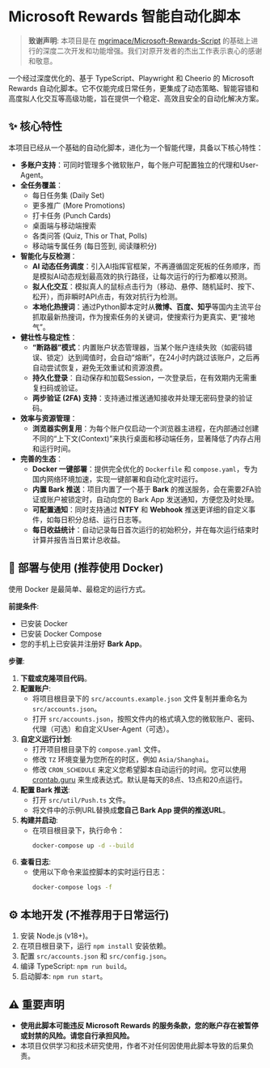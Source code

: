 # Microsoft Rewards 智能自动化脚本

> **致谢声明**: 本项目是在 [mgrimace/Microsoft-Rewards-Script](https://github.com/mgrimace/Microsoft-Rewards-Script) 的基础上进行的深度二次开发和功能增强。我们对原开发者的杰出工作表示衷心的感谢和敬意。

一个经过深度优化的、基于 TypeScript、Playwright 和 Cheerio 的 Microsoft Rewards 自动化脚本。它不仅能完成日常任务，更集成了动态策略、智能容错和高度拟人化交互等高级功能，旨在提供一个稳定、高效且安全的自动化解决方案。

## ✨ 核心特性

本项目已经从一个基础的自动化脚本，进化为一个智能代理，具备以下核心特性：

* **多账户支持**：可同时管理多个微软账户，每个账户可配置独立的代理和User-Agent。
* **全任务覆盖**：
    * 每日任务集 (Daily Set)
    * 更多推广 (More Promotions)
    * 打卡任务 (Punch Cards)
    * 桌面端与移动端搜索
    * 各类问答 (Quiz, This or That, Polls)
    * 移动端专属任务 (每日签到, 阅读赚积分)
* **智能化与反检测**：
    * **AI 动态任务调度**：引入AI指挥官框架，不再遵循固定死板的任务顺序，而是模拟AI动态规划最高效的执行路径，让每次运行的行为都难以预测。
    * **拟人化交互**：模拟真人的鼠标点击行为（移动、悬停、随机延时、按下、松开），而非瞬时API点击，有效对抗行为检测。
    * **本地化热搜词**：通过Python脚本定时从**微博、百度、知乎**等国内主流平台抓取最新热搜词，作为搜索任务的关键词，使搜索行为更真实、更“接地气”。
* **健壮性与稳定性**：
    * **“断路器”模式**：内置账户状态管理器，当某个账户连续失败（如密码错误、锁定）达到阈值时，会自动“熔断”，在24小时内跳过该账户，之后再自动尝试恢复，避免无效重试和资源浪费。
    * **持久化登录**：自动保存和加载Session，一次登录后，在有效期内无需重复扫码或验证。
    * **两步验证 (2FA) 支持**：支持通过推送通知接收并处理无密码登录的验证码。
* **效率与资源管理**：
    * **浏览器实例复用**：为每个账户仅启动一个浏览器主进程，在内部通过创建不同的“上下文(Context)”来执行桌面和移动端任务，显著降低了内存占用和运行时间。
* **完善的生态**：
    * **Docker 一键部署**：提供完全优化的 `Dockerfile` 和 `compose.yaml`，专为国内网络环境加速，实现一键部署和自动化定时运行。
    * **内置 Bark 推送**：项目内置了一个基于 **Bark** 的推送服务，会在需要2FA验证或账户被锁定时，自动向您的 Bark App 发送通知，方便您及时处理。
    * **可配置通知**：同时支持通过 **NTFY** 和 **Webhook** 推送更详细的自定义事件，如每日积分总结、运行日志等。
    * **每日收益统计**：自动记录每日首次运行的初始积分，并在每次运行结束时计算并报告当日累计总收益。

## 🚀 部署与使用 (推荐使用 Docker)

使用 Docker 是最简单、最稳定的运行方式。

**前提条件**:
* 已安装 Docker
* 已安装 Docker Compose
* 您的手机上已安装并注册好 **Bark App**。

**步骤**:
1.  **下载或克隆项目代码**。
2.  **配置账户**:
    * 将项目根目录下的 `src/accounts.example.json` 文件复制并重命名为 `src/accounts.json`。
    * 打开 `src/accounts.json`，按照文件内的格式填入您的微软账户、密码、代理（可选）和自定义User-Agent（可选）。
3.  **自定义运行计划**:
    * 打开项目根目录下的 `compose.yaml` 文件。
    * 修改 `TZ` 环境变量为您所在的时区，例如 `Asia/Shanghai`。
    * 修改 `CRON_SCHEDULE` 来定义您希望脚本自动运行的时间。您可以使用 [crontab.guru](https://crontab.guru) 来生成表达式。默认是每天的8点、13点和20点运行。
4.  **配置 Bark 推送**:
    * 打开 `src/util/Push.ts` 文件。
    * 将文件中的示例URL替换成**您自己 Bark App 提供的推送URL**。
5.  **构建并启动**:
    * 在项目根目录下，执行命令：
        ```bash
        docker-compose up -d --build
        ```
6.  **查看日志**:
    * 使用以下命令来监控脚本的实时运行日志：
        ```bash
        docker-compose logs -f
        ```

## ⚙️ 本地开发 (不推荐用于日常运行)

1.  安装 Node.js (v18+)。
2.  在项目根目录下，运行 `npm install` 安装依赖。
3.  配置 `src/accounts.json` 和 `src/config.json`。
4.  编译 TypeScript: `npm run build`。
5.  启动脚本: `npm run start`。

## ⚠️ 重要声明

* **使用此脚本可能违反 Microsoft Rewards 的服务条款，您的账户存在被暂停或封禁的风险。请您自行承担风险。**
* 本项目仅供学习和技术研究使用，作者不对任何因使用此脚本导致的后果负责。